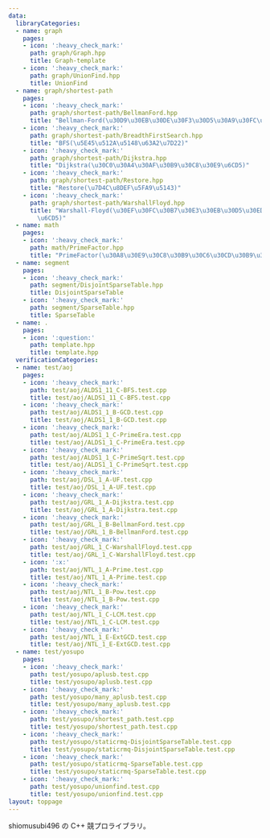 ```yaml
---
data:
  libraryCategories:
  - name: graph
    pages:
    - icon: ':heavy_check_mark:'
      path: graph/Graph.hpp
      title: Graph-template
    - icon: ':heavy_check_mark:'
      path: graph/UnionFind.hpp
      title: UnionFind
  - name: graph/shortest-path
    pages:
    - icon: ':heavy_check_mark:'
      path: graph/shortest-path/BellmanFord.hpp
      title: "Bellman-Ford(\u30D9\u30EB\u30DE\u30F3\u30D5\u30A9\u30FC\u30C9\u6CD5)"
    - icon: ':heavy_check_mark:'
      path: graph/shortest-path/BreadthFirstSearch.hpp
      title: "BFS(\u5E45\u512A\u5148\u63A2\u7D22)"
    - icon: ':heavy_check_mark:'
      path: graph/shortest-path/Dijkstra.hpp
      title: "Dijkstra(\u30C0\u30A4\u30AF\u30B9\u30C8\u30E9\u6CD5)"
    - icon: ':heavy_check_mark:'
      path: graph/shortest-path/Restore.hpp
      title: "Restore(\u7D4C\u8DEF\u5FA9\u5143)"
    - icon: ':heavy_check_mark:'
      path: graph/shortest-path/WarshallFloyd.hpp
      title: "Warshall-Floyd(\u30EF\u30FC\u30B7\u30E3\u30EB\u30D5\u30ED\u30A4\u30C9\
        \u6CD5)"
  - name: math
    pages:
    - icon: ':heavy_check_mark:'
      path: math/PrimeFactor.hpp
      title: "PrimeFactor(\u30A8\u30E9\u30C8\u30B9\u30C6\u30CD\u30B9\u306E\u7BE9)"
  - name: segment
    pages:
    - icon: ':heavy_check_mark:'
      path: segment/DisjointSparseTable.hpp
      title: DisjointSparseTable
    - icon: ':heavy_check_mark:'
      path: segment/SparseTable.hpp
      title: SparseTable
  - name: .
    pages:
    - icon: ':question:'
      path: template.hpp
      title: template.hpp
  verificationCategories:
  - name: test/aoj
    pages:
    - icon: ':heavy_check_mark:'
      path: test/aoj/ALDS1_11_C-BFS.test.cpp
      title: test/aoj/ALDS1_11_C-BFS.test.cpp
    - icon: ':heavy_check_mark:'
      path: test/aoj/ALDS1_1_B-GCD.test.cpp
      title: test/aoj/ALDS1_1_B-GCD.test.cpp
    - icon: ':heavy_check_mark:'
      path: test/aoj/ALDS1_1_C-PrimeEra.test.cpp
      title: test/aoj/ALDS1_1_C-PrimeEra.test.cpp
    - icon: ':heavy_check_mark:'
      path: test/aoj/ALDS1_1_C-PrimeSqrt.test.cpp
      title: test/aoj/ALDS1_1_C-PrimeSqrt.test.cpp
    - icon: ':heavy_check_mark:'
      path: test/aoj/DSL_1_A-UF.test.cpp
      title: test/aoj/DSL_1_A-UF.test.cpp
    - icon: ':heavy_check_mark:'
      path: test/aoj/GRL_1_A-Dijkstra.test.cpp
      title: test/aoj/GRL_1_A-Dijkstra.test.cpp
    - icon: ':heavy_check_mark:'
      path: test/aoj/GRL_1_B-BellmanFord.test.cpp
      title: test/aoj/GRL_1_B-BellmanFord.test.cpp
    - icon: ':heavy_check_mark:'
      path: test/aoj/GRL_1_C-WarshallFloyd.test.cpp
      title: test/aoj/GRL_1_C-WarshallFloyd.test.cpp
    - icon: ':x:'
      path: test/aoj/NTL_1_A-Prime.test.cpp
      title: test/aoj/NTL_1_A-Prime.test.cpp
    - icon: ':heavy_check_mark:'
      path: test/aoj/NTL_1_B-Pow.test.cpp
      title: test/aoj/NTL_1_B-Pow.test.cpp
    - icon: ':heavy_check_mark:'
      path: test/aoj/NTL_1_C-LCM.test.cpp
      title: test/aoj/NTL_1_C-LCM.test.cpp
    - icon: ':heavy_check_mark:'
      path: test/aoj/NTL_1_E-ExtGCD.test.cpp
      title: test/aoj/NTL_1_E-ExtGCD.test.cpp
  - name: test/yosupo
    pages:
    - icon: ':heavy_check_mark:'
      path: test/yosupo/aplusb.test.cpp
      title: test/yosupo/aplusb.test.cpp
    - icon: ':heavy_check_mark:'
      path: test/yosupo/many_aplusb.test.cpp
      title: test/yosupo/many_aplusb.test.cpp
    - icon: ':heavy_check_mark:'
      path: test/yosupo/shortest_path.test.cpp
      title: test/yosupo/shortest_path.test.cpp
    - icon: ':heavy_check_mark:'
      path: test/yosupo/staticrmq-DisjointSparseTable.test.cpp
      title: test/yosupo/staticrmq-DisjointSparseTable.test.cpp
    - icon: ':heavy_check_mark:'
      path: test/yosupo/staticrmq-SparseTable.test.cpp
      title: test/yosupo/staticrmq-SparseTable.test.cpp
    - icon: ':heavy_check_mark:'
      path: test/yosupo/unionfind.test.cpp
      title: test/yosupo/unionfind.test.cpp
layout: toppage
---
```

shiomusubi496 の C++ 競プロライブラリ。
